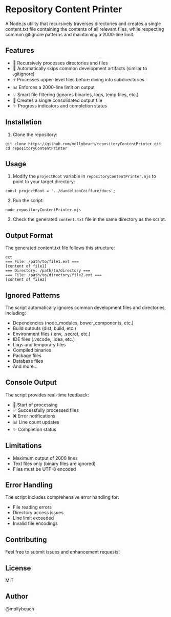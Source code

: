 # Repository Content Printer

A Node.js utility that recursively traverses directories and creates a single content.txt file containing the contents of all relevant files, while respecting common gitignore patterns and maintaining a 2000-line limit.

## Features

- 📁 Recursively processes directories and files
- 🚫 Automatically skips common development artifacts (similar to .gitignore)
- ⚡ Processes upper-level files before diving into subdirectories
- 📊 Enforces a 2000-line limit on output
- 💡 Smart file filtering (ignores binaries, logs, temp files, etc.)
- 📝 Creates a single consolidated output file
- ✨ Progress indicators and completion status

## Installation

1. Clone the repository:

```
git clone https://github.com/mollybeach/repositoryContentPrinter.git
cd repositoryContentPrinter
```

## Usage

1. Modify the `projectRoot` variable in `repositoryContentPrinter.mjs` to point to your target directory:

```
const projectRoot = '../dandelionCoiffure/docs';
```

2. Run the script:

```
node repositoryContentPrinter.mjs
```

3. Check the generated `content.txt` file in the same directory as the script.

## Output Format

The generated content.txt file follows this structure:

```
ext
=== File: /path/to/file1.ext ===
[content of file1]
=== Directory: /path/to/directory ===
=== File: /path/to/directory/file2.ext ===
[content of file2]
```

## Ignored Patterns

The script automatically ignores common development files and directories, including:
- Dependencies (node_modules, bower_components, etc.)
- Build outputs (dist, build, etc.)
- Environment files (.env, .secret, etc.)
- IDE files (.vscode, .idea, etc.)
- Logs and temporary files
- Compiled binaries
- Package files
- Database files
- And more...

## Console Output

The script provides real-time feedback:
- 🚀 Start of processing
- ✅ Successfully processed files
- ❌ Error notifications
- 📊 Line count updates
- ✨ Completion status

## Limitations

- Maximum output of 2000 lines
- Text files only (binary files are ignored)
- Files must be UTF-8 encoded

## Error Handling

The script includes comprehensive error handling for:
- File reading errors
- Directory access issues
- Line limit exceeded
- Invalid file encodings

## Contributing

Feel free to submit issues and enhancement requests!

## License

MIT

## Author

@mollybeach